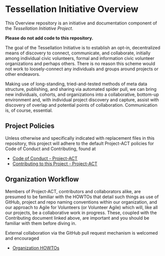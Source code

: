<!--
 Copyright (C) 2024 Project-ACT
 
 This file is part of ov-tessellation.
 
 ov-tessellation is free software: you can redistribute it and/or modify
 it under the terms of the GNU General Public License as published by
 the Free Software Foundation, either version 3 of the License, or
 (at your option) any later version.
 
 ov-tessellation is distributed in the hope that it will be useful,
 but WITHOUT ANY WARRANTY; without even the implied warranty of
 MERCHANTABILITY or FITNESS FOR A PARTICULAR PURPOSE.  See the
 GNU General Public License for more details.
 
 You should have received a copy of the GNU General Public License
 along with ov-tessellation.  If not, see <https://www.gnu.org/licenses/>.
-->

# Tessellation Initiative Overview

This Overview repository is an initiative and documentation component of the *Tessellation Initiative Project*.

**Please do not add code to this repository.**

The goal of the Tessellation Initiative is to establish an opt-in, decentralized means of discovery to connect, communicate, and collaborate, initially among individual civic volunteers, formal and information civic volunteer organizations and perhaps others. There is no reason this scheme would not work to loosely-connect any individuals and groups around projects or other endeavors.

Making use of long-standing, tried-and-tested methods of meta data structure, publishing, and sharing via automated spider pull, we can bring new individuals, cohorts, and organizations into a collaborative, bottom-up environment and, with individual project discovery and capture, assist with discovery of overlap and potential points of collaboration. Communication is, of course, essential.

## Project Policies

Unless otherwise and specifically indicated with replacement files in this repository, this project will adhere to the default Project-ACT policies for Code of Conduct and Contributing, found at

* [Code of Conduct - Project-ACT](https://github.com/Project-ACT/.github/blob/main/CODE_OF_CONDUCT.md)
* [Contributing to this Project - Project-ACT](https://github.com/Project-ACT/.github/blob/main/CONTRIBUTING.md)

## Organization Workflow

Members of Project-ACT, contributors and collaborators alike, are presumed to be familiar with the HOWTOs that detail such things as use of GitHub, project and repo naming conventions within our organization, and our approach to Agile for Volunteers (or Volunteer Agile) which will, like all our projects, be a collaborative work in progress. These, coupled with the Contributing document linked above, are important and you should be familiar with them before diving in.

External collaboration via the GitHub pull request mechanism is welcomed and encouraged

* [Organization HOWTOs](https://github.com/Project-ACT/doc-org-howtos)
